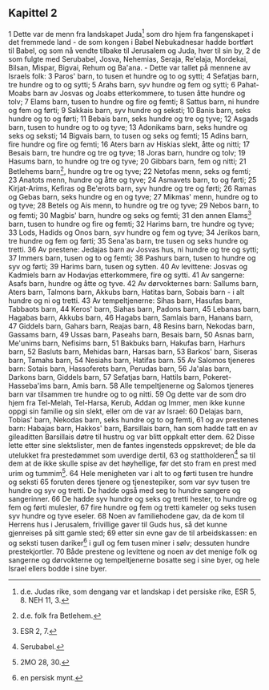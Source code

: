 ## Kapittel 2

1 Dette var de menn fra landskapet Juda[^1] som dro hjem fra fangenskapet i det fremmede land - de som kongen i Babel Nebukadnesar hadde bortført til Babel, og som nå vendte tilbake til Jerusalem og Juda, hver til sin by,
2 de som fulgte med Serubabel, Josva, Nehemias, Seraja, Re'elaja, Mordekai, Bilsan, Mispar, Bigvai, Rehum og Ba'ana. - Dette var tallet på mennene av Israels folk:
3 Paros' barn, to tusen et hundre og to og sytti;
4 Sefatjas barn, tre hundre og to og sytti;
5 Arahs barn, syv hundre og fem og sytti;
6 Pahat-Moabs barn av Josvas og Joabs etterkommere, to tusen åtte hundre og tolv;
7 Elams barn, tusen to hundre og fire og femti;
8 Sattus barn, ni hundre og fem og førti;
9 Sakkais barn, syv hundre og seksti;
10 Banis barn, seks hundre og to og førti;
11 Bebais barn, seks hundre og tre og tyve;
12 Asgads barn, tusen to hundre og to og tyve;
13 Adonikams barn, seks hundre og seks og seksti;
14 Bigvais barn, to tusen og seks og femti;
15 Adins barn, fire hundre og fire og femti;
16 Aters barn av Hiskias slekt, åtte og nitti;
17 Besais barn, tre hundre og tre og tyve;
18 Joras barn, hundre og tolv;
19 Hasums barn, to hundre og tre og tyve;
20 Gibbars barn, fem og nitti;
21 Betlehems barn[^2], hundre og tre og tyve;
22 Netofas menn, seks og femti;
23 Anatots menn, hundre og åtte og tyve;
24 Asmavets barn, to og førti;
25 Kirjat-Arims, Kefiras og Be'erots barn, syv hundre og tre og førti;
26 Ramas og Gebas barn, seks hundre og en og tyve;
27 Mikmas' menn, hundre og to og tyve;
28 Betels og Ais menn, to hundre og tre og tyve;
29 Nebos barn, to og femti;
30 Magbis' barn, hundre og seks og femti;
31 den annen Elams[^3] barn, tusen to hundre og fire og femti;
32 Harims barn, tre hundre og tyve;
33 Lods, Hadids og Onos barn, syv hundre og fem og tyve;
34 Jerikos barn, tre hundre og fem og førti;
35 Sena'as barn, tre tusen og seks hundre og tretti.
36 Av prestene: Jedajas barn av Josvas hus, ni hundre og tre og sytti;
37 Immers barn, tusen og to og femti;
38 Pashurs barn, tusen to hundre og syv og førti;
39 Harims barn, tusen og sytten.
40 Av levittene: Josvas og Kadmiels barn av Hodavjas etterkommere, fire og sytti.
41 Av sangerne: Asafs barn, hundre og åtte og tyve.
42 Av dørvokternes barn: Sallums barn, Aters barn, Talmons barn, Akkubs barn, Hatitas barn, Sobais barn - i alt hundre og ni og tretti.
43 Av tempeltjenerne: Sihas barn, Hasufas barn, Tabbaots barn,
44 Keros' barn, Siahas barn, Padons barn,
45 Lebanas barn, Hagabas barn, Akkubs barn,
46 Hagabs barn, Samlais barn, Hanans barn,
47 Giddels barn, Gahars barn, Reajas barn,
48 Resins barn, Nekodas barn, Gassams barn,
49 Ussas barn, Paseahs barn, Besais barn,
50 Asnas barn, Me'unims barn, Nefisims barn,
51 Bakbuks barn, Hakufas barn, Harhurs barn,
52 Basluts barn, Mehidas barn, Harsas barn,
53 Barkos' barn, Siseras barn, Tamahs barn,
54 Nesiahs barn, Hatifas barn.
55 Av Salomos tjeneres barn: Sotais barn, Hassoferets barn, Perudas barn,
56 Ja'alas barn, Darkons barn, Giddels barn,
57 Sefatjas barn, Hattils barn, Pokeret-Hasseba'ims barn, Amis barn.
58 Alle tempeltjenerne og Salomos tjeneres barn var tilsammen tre hundre og to og nitti.
59 Og dette var de som dro hjem fra Tel-Melah, Tel-Harsa, Kerub, Addan og Immer, men ikke kunne oppgi sin familie og sin slekt, eller om de var av Israel:
60 Delajas barn, Tobias' barn, Nekodas barn, seks hundre og to og femti,
61 og av prestenes barn: Habajas barn, Hakkos' barn, Barsillais barn, han som hadde tatt en av gileaditten Barsillais døtre til hustru og var blitt oppkalt etter dem.
62 Disse lette etter sine slektslister, men de fantes ingensteds oppskrevet; de ble da utelukket fra prestedømmet som uverdige dertil,
63 og stattholderen[^4] sa til dem at de ikke skulle spise av det høyhellige, før det sto fram en prest med urim og tummim[^5].
64 Hele menigheten var i alt to og førti tusen tre hundre og seksti
65 foruten deres tjenere og tjenestepiker, som var syv tusen tre hundre og syv og tretti. De hadde også med seg to hundre sangere og sangerinner.
66 De hadde syv hundre og seks og tretti hester, to hundre og fem og førti mulesler,
67 fire hundre og fem og tretti kameler og seks tusen syv hundre og tyve eseler.
68 Noen av familiehodene gav, da de kom til Herrens hus i Jerusalem, frivillige gaver til Guds hus, så det kunne gjenreises på sitt gamle sted;
69 etter sin evne gav de til arbeidskassen: en og seksti tusen dariker[^6] i gull og fem tusen miner i sølv; dessuten hundre prestekjortler.
70 Både prestene og levittene og noen av det menige folk og sangerne og dørvokterne og tempeltjenerne bosatte seg i sine byer, og hele Israel ellers bodde i sine byer.

[^1]:  d.e. Judas rike, som dengang var et landskap i det persiske rike, ESR 5, 8. NEH 11, 3.
[^2]:  d.e. folk fra Betlehem.
[^3]:  ESR 2, 7.
[^4]:  Serubabel.
[^5]:  2MO 28, 30.
[^6]:  en persisk mynt.
